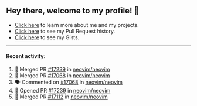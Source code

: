 ## Hey there, welcome to my profile! 👋

- [Click here](https://seandewar.github.io/) to learn more about me and my projects.
- [Click here](https://github.com/search?p=1&q=author%3Aseandewar+is%3Apr) to see my Pull Request history.
- [Click here](https://gist.github.com/seandewar) to see my Gists.

---

#### Recent activity:

<!--START_SECTION:activity-->
1. 🎉 Merged PR [#17239](https://github.com/neovim/neovim/pull/17239) in [neovim/neovim](https://github.com/neovim/neovim)
2. 🎉 Merged PR [#17068](https://github.com/neovim/neovim/pull/17068) in [neovim/neovim](https://github.com/neovim/neovim)
3. 🗣 Commented on [#17068](https://github.com/neovim/neovim/issues/17068) in [neovim/neovim](https://github.com/neovim/neovim)
4. 💪 Opened PR [#17239](https://github.com/neovim/neovim/pull/17239) in [neovim/neovim](https://github.com/neovim/neovim)
5. 🎉 Merged PR [#17112](https://github.com/neovim/neovim/pull/17112) in [neovim/neovim](https://github.com/neovim/neovim)
<!--END_SECTION:activity-->
